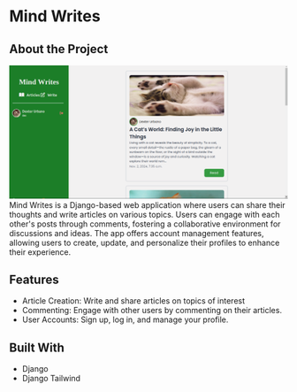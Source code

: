 # Mind Writes

## About the Project
![Sample Screenshot](screenshot/sample--screenshot.png)
Mind Writes is a Django-based web application where users can share their thoughts and write articles on various topics. Users can engage with each other's posts through comments, fostering a collaborative environment for discussions and ideas. The app offers account management features, allowing users to create, update, and personalize their profiles to enhance their experience.
## Features
- Article Creation: Write and share articles on topics of interest
- Commenting: Engage with other users by commenting on their articles.
- User Accounts: Sign up, log in, and manage your profile.
## Built With
- Django
- Django Tailwind
